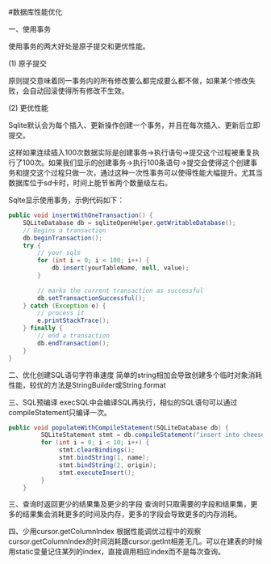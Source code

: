 #数据库性能优化

一、使用事务

使用事务的两大好处是原子提交和更优性能。

(1) 原子提交

原则提交意味着同一事务内的所有修改要么都完成要么都不做，如果某个修改失败，会自动回滚使得所有修改不生效。
 
(2) 更优性能

Sqlite默认会为每个插入、更新操作创建一个事务，并且在每次插入、更新后立即提交。

这样如果连续插入100次数据实际是创建事务->执行语句->提交这个过程被重复执行了100次。如果我们显示的创建事务->执行100条语句->提交会使得这个创建事务和提交这个过程只做一次，通过这种一次性事务可以使得性能大幅提升。尤其当数据库位于sd卡时，时间上能节省两个数量级左右。

Sqlte显示使用事务，示例代码如下：
```Java
public void insertWithOneTransaction() {
    SQLiteDatabase db = sqliteOpenHelper.getWritableDatabase();
    // Begins a transaction
    db.beginTransaction();
    try {
        // your sqls
        for (int i = 0; i < 100; i++) {
            db.insert(yourTableName, null, value);
        }
 
        // marks the current transaction as successful
        db.setTransactionSuccessful();
    } catch (Exception e) {
        // process it
        e.printStackTrace();
    } finally {
        // end a transaction
        db.endTransaction();
    }
}
```
二、优化创建SQL语句字符串速度
简单的string相加会导致创建多个临时对象消耗性能，较优的方法是StringBuilder或String.format

三、SQL预编译
execSQL中会编译SQL再执行，相似的SQL语句可以通过compileStatement只编译一次。
```Java
public void populateWithCompileStatement(SQLiteDatabase db) {
		 SQLiteStatement stmt = db.compileStatement("insert into cheese values(?,?)");
		 for (int i = 0; i < 10; i++) {
			  stmt.clearBindings();
			  stmt.bindString(1, name);
			  stmt.bindString(2, origin);
			  stmt.executeInsert();
		 }
	}
```

三、查询时返回更少的结果集及更少的字段
查询时只取需要的字段和结果集，更多的结果集会消耗更多的时间及内存，更多的字段会导致更多的内存消耗。

四、少用cursor.getColumnIndex
根据性能调优过程中的观察cursor.getColumnIndex的时间消耗跟cursor.getInt相差无几。可以在建表的时候用static变量记住某列的index，直接调用相应index而不是每次查询。


